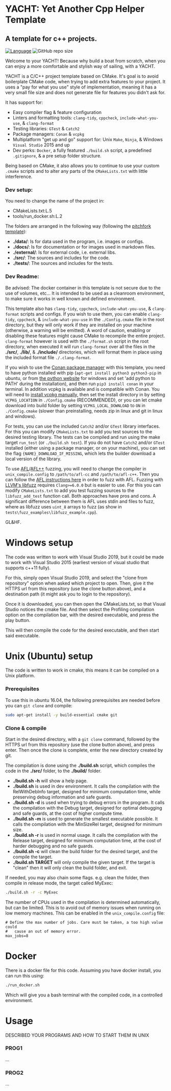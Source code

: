# YACHT: Yet Another Cpp Helper Template
## A template for c++ projects.

[![Language](https://img.shields.io/badge/language-C++-blue.svg)](https://isocpp.org/) ![GitHub repo size](https://img.shields.io/github/repo-size/ShadowMitia/YACHT)

Welcome to your YACHT! Because why build a boat from scratch, when you can enjoy a more comfortable and stylish way of sailing, with a YACHT.

YACHT is a C/C++ project template based on CMake. It's goal is to avoid boilerplate CMake code, when trying to add extra features to your project. It uses a "pay for what you use" style of implementation, meaning it has a very small file size and does not generate file for features you didn't ask for.

It has support for:
* Easy compiler flag & feature configuration
* Linters and formatting tools: `clang-tidy`, `cppcheck`, `include-what-you-use`, & `clang-format`
* Testing libraries: `GTest` & `Catch2`
* Package managers: `Conan` & `vcpkg`
* Multiplatform "get up and go" support for: Unix `Make`, `Ninja`, & Windows `Visual Studio` 2015 and up
* Dev perks: `Docker`, a fully featured `./build.sh` script, a predefined `.gitignore`, & a pre setup folder structure.

Being based on CMake, it also allows you to continue to use your custom `.cmake` scripts and to alter any parts of the `CMakeLists.txt` with little interference.

### Dev setup:

You need to change the name of the project in:
* CMakeLists.txt:L.5
* tools/run_docker.sh:L.2

The folders are arranged in the following way (following the [pitchfork template](https://api.csswg.org/bikeshed/?force=1&url=https://raw.githubusercontent.com/vector-of-bool/pitchfork/develop/data/spec.bs)):
* **./data/**: Is for data used in the program, i.e. images or configs.
* **./docs/**: Is for documentation or for images used in markdown files.
* **./external/**: Is for external code, i.e. external libs.
* **./src/**: The sources and includes for the code.
* **./tests/**: The sources and includes for the tests.

### Dev Readme:

Be advised:
The docker container in this template is not secure due to the use of volumes, etc...
It is intended to be used as a cleanroom environment, to make sure it works in well known and defined environment.

This template also has `clang-tidy`, `cppcheck`, `include-what-you-use`, & `clang-format` scripts and configs.
If you wish to use them, you can enable `clang-tidy`, `cppcheck`, & `include-what-you-use` in the `./Config.cmake` file in the root directory, but they will only work if they are installed on your machine (otherwise, a warning will be emitted). A word of caution, enabling or disabling these features might cause CMake to recompile the entire project.
`clang-format` however is used with the `./format.sh` script in the root directory, when executed it will run `clang-format` over all the files in the **./src/**, **./lib/**, & **./include/** directories, which will format them in place using the included format file `./.clang-format`.

If you wish to use the [Conan package manager](https://conan.io/center/) with this template, you need to have python installed with pip (`apt-get install python3 python3-pip` in ubuntu, or from [the python website](https://www.python.org/) for windows and set 'add python to PATH' during the installation), and then run `pip3 install conan` in your terminal.
In addition vcpkg is available and is compatible with Conan. You will need to [install vcpkg manually](https://vcpkg.io/en/getting-started.html), then set the install directory in by setting `VCPKG_LOCATION` in `./Config.cmake` (RECOMMENDED), or you can let cmake download into build folder by setting `VCPKG_LOCAL_DOWNLOAD` to `ON` in `./Config.cmake` (slower than preinstalling, needs zip in linux and git in linux and windows).

For tests, you can use the included `Catch2` and/or `GTest` library interfaces. For this you can modify `CMakeLists.txt` to add you test sources to the desired testing library. The tests can be compiled and run using the make target `run_test` (or `./build.sh test`). If you do not have `Catch2` and/or `GTest` installed (either using a package manager, or on your machine), you can set the flag `{NAME}_DOWNLOAD_IF_MISSING`, which lets the builder download a local version of the library.

To use [AFL](https://github.com/google/AFL)/[AFL++](https://github.com/AFLplusplus/AFLplusplus) fuzzing, you will need to change the compiler in `unix_compile.config` to `/path/to/afl-cc` and `/path/to/afl-c++`. Then you can follow the [AFL instructions here](https://github.com/AFLplusplus/AFLplusplus#quick-start-fuzzing-with-afl) in order to fuzz with AFL.
Fuzzing with [LLVM's libfuzz](https://llvm.org/docs/LibFuzzer.html) requires `Clang>=6.0.0` but is easier to use. For this you can modify `CMakeLists.txt` to add you test fuzzing sources to the `libfuzz_add_test` function call.
Both approaches have pros and cons. A significant difference between them is AFL uses stdin and files to fuzz, where as libfuzz uses `uint_8` arrays to fuzz (as show in `tests\fuzz_examples\libfuzz_example.cpp`).

GL&HF.

# Windows setup
The code was written to work with Visual Studio 2019, but it could be made to work with Visual Studio 2015 (earliest version of visual studio that supports c++11 fully).

For this, simply open Visual Studio 2019, and select the "clone from repository" option when asked which project to open.
Then, give it the HTTPS url from this repository (use the clone button above), and a destination path (it might ask you to login to the repository).

Once it is downloaded, you can then open the CMakeLists.txt, so that Visual Studio notices the cmake file. And then select the Profiling compilation option on the compilation bar, with the desired executable, and press the play button.

This will then compile the code for the desired executable, and then start said executable.

# Unix (Ubuntu) setup
The code is written to work in cmake, this means it can be compiled on a Unix platform.

### Prerequisites
To use this in ubuntu 16.04, the following prerequisites are needed before you can ```git clone``` and compile:
```bash
sudo apt-get install -y build-essential cmake git
```

### Clone & compile
Start in the desired directory, with a ```git clone``` command, followed by the HTTPS url from this repository (use the clone button above), and press enter. Then once the clone is complete, enter the new directory created by git.

The compilation is done using the **./build.sh** script, which compiles the code in the **./src/** folder, to the **./build/** folder.

* **./build.sh -h** will show a help page.
* **./build.sh** is used in dev environment. It calls the compilation with the RelWithDebInfo target, designed for minimum computation time, while preserving debug information and safe guards.
* **./build.sh -d** is used when trying to debug errors in the program. It calls the compilation with the Debug target, designed for optimal debugging and safe guards, at the cost of higher compute time.
* **./build.sh -m** is used to generate the smallest executable possible. It calls the compilation with the MinSizeRel target, designed for minimum size.
* **./build.sh -r** is used in normal usage. It calls the compilation with the Release target, designed for minimum computation time, at the cost of harder debugging and no safe guards.
* **./build.sh -c** will clean the build folder for the desired target, and the compile the target.
* **./build.sh TARGET** will only compile the given target. If the target is "clean" then it will only clean the build folder, and exit.

If needed, you may also chain some flags. e.g. clean the folder, then compile in release mode, the target called MyExec:
```bash
./build.sh -r -c MyExec
```

The number of CPUs used in the compilation is determined automatically, but can be limited. This is to avoid out of memory issues when running on low memory machines. This can be enabled in the `unix_compile.config` file:
```
# Define the max number of jobs. Care must be taken, a too high value could
#   cause an out of memory error.
max_jobs=8
```

# Docker
There is a docker file for this code. Assuming you have docker install, you can run this using:
```bash
./run_docker.sh
```
Which will give you a bash terminal with the compiled code, in a controlled environment.


# Usage
DESCRIBED YOUR PROGRAMS AND HOW TO START THEM IN UNIX
### PROG1
...

### PROG2
...
